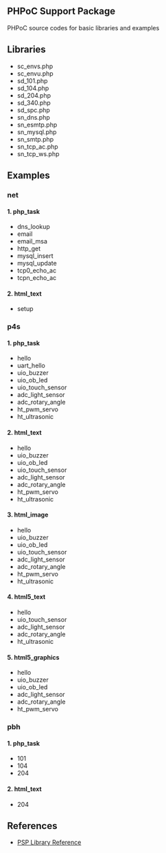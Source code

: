 ## PHPoC Support Package
PHPoC source codes for basic libraries and examples

## Libraries
* sc\_envs.php
* sc\_envu.php
* sd\_101.php
* sd\_104.php
* sd\_204.php
* sd\_340.php
* sd\_spc.php
* sn\_dns.php
* sn\_esmtp.php
* sn\_mysql.php
* sn\_smtp.php
* sn\_tcp\_ac.php
* sn\_tcp\_ws.php

## Examples
### net
#### 1. php\_task
* dns\_lookup
* email
* email\_msa
* http\_get
* mysql\_insert
* mysql\_update
* tcp0\_echo\_ac
* tcpn\_echo\_ac

#### 2. html\_text
* setup

### p4s
#### 1. php\_task
* hello
* uart\_hello
* uio\_buzzer
* uio\_ob\_led
* uio\_touch\_sensor
* adc\_light\_sensor
* adc\_rotary\_angle
* ht\_pwm\_servo
* ht\_ultrasonic

#### 2. html\_text
* hello
* uio\_buzzer
* uio\_ob\_led
* uio\_touch\_sensor
* adc\_light\_sensor
* adc\_rotary\_angle
* ht\_pwm\_servo
* ht\_ultrasonic

#### 3. html\_image
* hello
* uio\_buzzer
* uio\_ob\_led
* uio\_touch\_sensor
* adc\_light\_sensor
* adc\_rotary\_angle
* ht\_pwm\_servo
* ht\_ultrasonic

#### 4. html5\_text
* hello
* uio\_touch\_sensor
* adc\_light\_sensor
* adc\_rotary\_angle
* ht\_ultrasonic

#### 5. html5\_graphics
* hello
* uio\_buzzer
* uio\_ob\_led
* adc\_light\_sensor
* adc\_rotary\_angle
* ht\_pwm\_servo

### pbh
#### 1. php\_task
* 101
* 104
* 204

#### 2. html\_text
* 204

## References
* [PSP Library Reference](http://www.phpoc.com/support/manual/psp_library_reference/)
